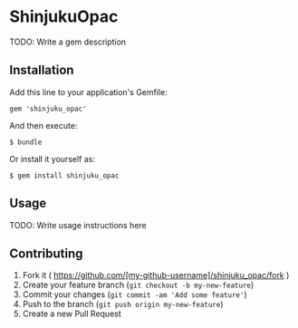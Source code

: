 # ShinjukuOpac

TODO: Write a gem description

## Installation

Add this line to your application's Gemfile:

    gem 'shinjuku_opac'

And then execute:

    $ bundle

Or install it yourself as:

    $ gem install shinjuku_opac

## Usage

TODO: Write usage instructions here

## Contributing

1. Fork it ( https://github.com/[my-github-username]/shinjuku_opac/fork )
2. Create your feature branch (`git checkout -b my-new-feature`)
3. Commit your changes (`git commit -am 'Add some feature'`)
4. Push to the branch (`git push origin my-new-feature`)
5. Create a new Pull Request
